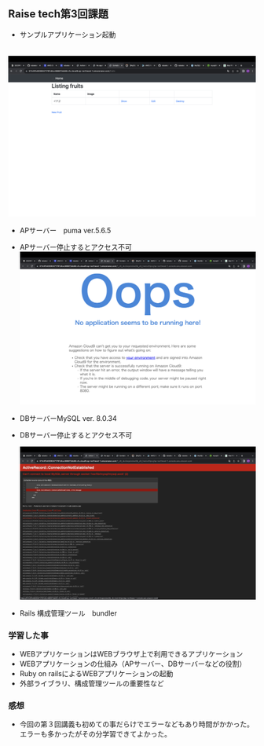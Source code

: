 ## Raise tech第3回課題


- サンプルアプリケーション起動
  
　![サンプルアプリケーション起動](image/lectureo3_01.png)　

- APサーバー　puma ver.5.6.5
- APサーバー停止するとアクセス不可
　
　![APサーバー停止後](image/lecture03_02.png)

- DBサーバーMySQL ver. 8.0.34
- DBサーバー停止するとアクセス不可

  ![DBサーバー停止後](image/lecture03_03.png)

- Rails 構成管理ツール　bundler


### 学習した事

- WEBアプリケーションはWEBブラウザ上で利用できるアプリケーション
- WEBアプリケーションの仕組み（APサーバー、DBサーバーなどの役割）
- Ruby on railsによるWEBアプリケーションの起動
- 外部ライブラリ、構成管理ツールの重要性など


### 感想

- 今回の第３回講義も初めての事だらけでエラーなどもあり時間がかかった。
エラーも多かったがその分学習できてよかった。


